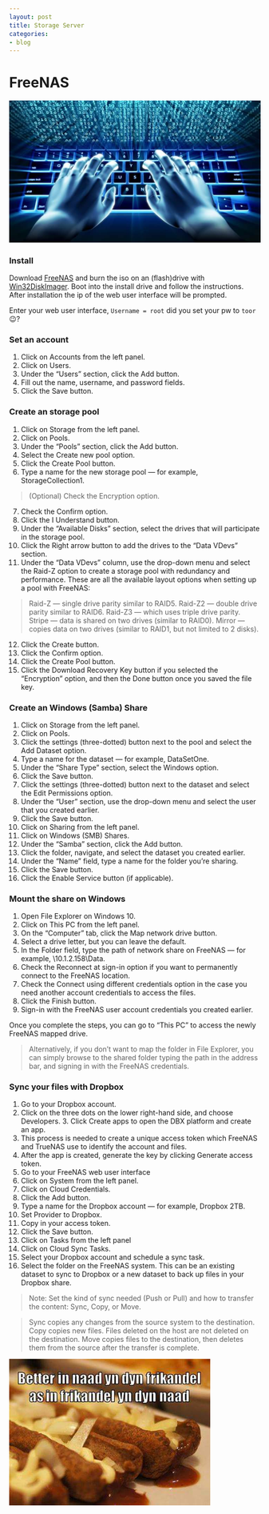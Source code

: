 ```yaml
---
layout: post
title: Storage Server
categories:
- blog
---
```

# **FreeNAS**
![keyboard](/media/2019/08/keyboard.jpg "keyboard")
### Install
Download [FreeNAS](https://www.freenas.org/download-freenas-release/) and burn the iso on an (flash)drive with [Win32DiskImager](https://sourceforge.net/projects/win32diskimager/).
Boot into the install drive and follow the instructions.
After installation the ip of the web user interface will be prompted.

Enter your web user interface, `Username = root` did you set your pw to `toor`😉? 

### Set an account
1. Click on Accounts from the left panel.
2. Click on Users.
3. Under the “Users” section, click the Add button.
4. Fill out the name, username, and password fields.
5. Click the Save button.

### Create an storage pool
1. Click on Storage from the left panel.
2. Click on Pools.
3. Under the “Pools” section, click the Add button.
4. Select the Create new pool option.
5. Click the Create Pool button.
6. Type a name for the new storage pool — for example, StorageCollection1.
>(Optional) Check the Encryption option.
7. Check the Confirm option.
8. Click the I Understand button.
9. Under the “Available Disks” section, select the drives that will participate in the storage pool.
10. Click the Right arrow button to add the drives to the “Data VDevs” section.
11. Under the “Data VDevs” column, use the drop-down menu and select the Raid-Z option to create a storage pool with redundancy and performance.
These are all the available layout options when setting up a pool with FreeNAS:

>Raid-Z — single drive parity similar to RAID5.
Raid-Z2 — double drive parity similar to RAID6.
Raid-Z3 — which uses triple drive parity.
Stripe — data is shared on two drives (similar to RAID0).
Mirror — copies data on two drives (similar to RAID1, but not limited to 2 disks).

12. Click the Create button.
13. Click the Confirm option.
14. Click the Create Pool button.
15. Click the Download Recovery Key button if you selected the “Encryption” option, and then the Done button once you saved the file key.


### Create an Windows (Samba) Share
1. Click on Storage from the left panel.
2. Click on Pools.
3. Click the settings (three-dotted) button next to the pool and select the Add Dataset option.
4. Type a name for the dataset — for example, DataSetOne.
5. Under the “Share Type” section, select the Windows option.
6. Click the Save button.
7. Click the settings (three-dotted) button next to the dataset and select the Edit Permissions option.
8. Under the “User” section, use the drop-down menu and select the user that you created earlier.
9. Click the Save button.
10. Click on Sharing from the left panel.
11. Click on Windows (SMB) Shares.
12. Under the “Samba” section, click the Add button.
13. Click the folder, navigate, and select the dataset you created earlier.
14. Under the “Name” field, type a name for the folder you’re sharing.
15. Click the Save button.
16. Click the Enable Service button (if applicable).

### Mount the share on Windows
1. Open File Explorer on Windows 10.
2. Click on This PC from the left panel.
3. On the “Computer” tab, click the Map network drive button.
4. Select a drive letter, but you can leave the default.
5. In the Folder field, type the path of network share on FreeNAS — for example, \\10.1.2.158\Data.
6. Check the Reconnect at sign-in option if you want to permanently connect to the FreeNAS location.
7. Check the Connect using different credentials option in the case you need another account credentials to access the files.
8. Click the Finish button.
9. Sign-in with the FreeNAS user account credentials you created earlier.

Once you complete the steps, you can go to “This PC” to access the newly FreeNAS mapped drive.

>Alternatively, if you don’t want to map the folder in File Explorer, you can simply browse to the shared folder typing the path in the address bar, and signing in with the FreeNAS credentials.

### Sync your files with Dropbox
1. Go to your Dropbox account. 
2. Click on the three dots on the lower right-hand side, and choose Developers. 3. Click Create apps to open the DBX platform and create an app. 
4. This process is needed to create a unique access token which FreeNAS and TrueNAS use to identify the account and files. 
5. After the app is created, generate the key by clicking Generate access token.
6. Go to your FreeNAS web user interface
7. Click on System from the left panel.
8. Click on Cloud Credentials.
9. Click the Add button.
10. Type a name for the Dropbox account — for example, Dropbox 2TB.
11. Set Provider to Dropbox.
12. Copy in your access token.
13. Click the Save button.
14. Click on Tasks from the left panel
15. Click on Cloud Sync Tasks.
16. Select your Dropbox account and schedule a sync task. 
17. Select the folder on the FreeNAS system. This can be an existing dataset to sync to Dropbox or a new dataset to back up files in your Dropbox share.

> Note: Set the kind of sync needed (Push or Pull) and how to transfer the content: Sync, Copy, or Move.

> Sync copies any changes from the source system to the destination.
Copy copies new files. Files deleted on the host are not deleted on the destination.
Move copies files to the destination, then deletes them from the source after the transfer is complete.



![frikandel](/media/2019/08/frikandel.jpg "A cute del")